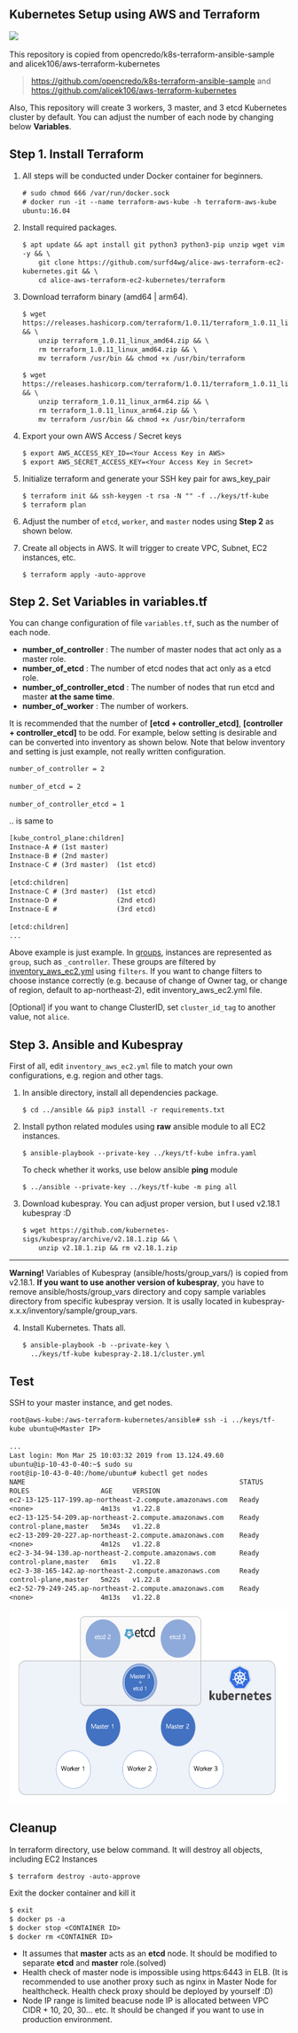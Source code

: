 ## Kubernetes Setup using AWS and Terraform

<img src="https://github.com/surfd4wg/alice-aws-terraform-ce2-kubernetes/blob/master/pictures/kube.png?raw=true">

This repository is copied from opencredo/k8s-terraform-ansible-sample and alicek106/aws-terraform-kubernetes

> https://github.com/opencredo/k8s-terraform-ansible-sample
and
> https://github.com/alicek106/aws-terraform-kubernetes

Also, This repository will create 3 workers, 3 master, and 3 etcd Kubernetes cluster by default. You can adjust the number of each node by changing below **Variables**. 



## Step 1. Install Terraform

1. All steps will be conducted under Docker container for beginners.

   ```
   # sudo chmod 666 /var/run/docker.sock
   # docker run -it --name terraform-aws-kube -h terraform-aws-kube ubuntu:16.04
   ```

2. Install required packages.

   ```
   $ apt update && apt install git python3 python3-pip unzip wget vim -y && \
       git clone https://github.com/surfd4wg/alice-aws-terraform-ec2-kubernetes.git && \
       cd alice-aws-terraform-ec2-kubernetes/terraform
   ```

3. Download terraform binary (amd64 | arm64).

   ```
   $ wget https://releases.hashicorp.com/terraform/1.0.11/terraform_1.0.11_linux_amd64.zip && \
       unzip terraform_1.0.11_linux_amd64.zip && \
       rm terraform_1.0.11_linux_amd64.zip && \
       mv terraform /usr/bin && chmod +x /usr/bin/terraform
   ```
   ```
   $ wget https://releases.hashicorp.com/terraform/1.0.11/terraform_1.0.11_linux_arm64.zip && \
       unzip terraform_1.0.11_linux_arm64.zip && \
       rm terraform_1.0.11_linux_arm64.zip && \
       mv terraform /usr/bin && chmod +x /usr/bin/terraform
   ```

4. Export your own AWS Access / Secret keys

   ```
   $ export AWS_ACCESS_KEY_ID=<Your Access Key in AWS>
   $ export AWS_SECRET_ACCESS_KEY=<Your Access Key in Secret>
   ```

5. Initialize terraform and generate your SSH key pair for aws_key_pair

   ```
   $ terraform init && ssh-keygen -t rsa -N "" -f ../keys/tf-kube
   $ terraform plan 
   ```

6. Adjust the number of ```etcd```, ```worker```, and ```master``` nodes using **Step 2** as shown below.
7. Create all objects in AWS. It will trigger to create VPC, Subnet, EC2 instances, etc.

   ```
   $ terraform apply -auto-approve
   ```



## Step 2. Set Variables in variables.tf 

You can change configuration of file ```variables.tf```, such as the number of each node.

- **number_of_controller** : The number of master nodes that act only as a master role. 
- **number_of_etcd** : The number of etcd nodes that act only as a etcd role. 
- **number_of_controller_etcd** : The number of nodes that run etcd and master **at the same time**.
- **number_of_worker** : The number of workers. 

It is recommended that the number of **[etcd + controller_etcd]**, **[controller + controller_etcd]** to be odd. For example, below setting is desirable and can be converted into inventory as shown below. Note that below inventory and setting is just example, not really written configuration.

```
number_of_controller = 2

number_of_etcd = 2

number_of_controller_etcd = 1
```

.. is same to

```
[kube_control_plane:children]
Instnace-A # (1st master)
Instnace-B # (2nd master)
Instnace-C # (3rd master)  (1st etcd)

[etcd:children]
Instnace-C # (3rd master)  (1st etcd)
Instnace-D #               (2nd etcd)
Instnace-E #               (3rd etcd)

[etcd:children]
...

```

Above example is just example. In [groups](./ansible/hosts/groups), instances are represented as `group`, such as `_controller`. These groups are filtered by [inventory_aws_ec2.yml](./ansible/hosts/inventory_aws_ec2.yml) using `filters`. If you want to change filters to choose instance correctly (e.g. because of change of Owner tag, or change of region, default to ap-northeast-2), edit inventory_aws_ec2.yml file.

[Optional] if you want to change ClusterID, set ```cluster_id_tag``` to another value, not ```alice```.

## Step 3. Ansible and Kubespray

First of all, edit `inventory_aws_ec2.yml` file to match your own configurations, e.g. region and other tags.

1. In ansible directory, install all dependencies package.

   ```
   $ cd ../ansible && pip3 install -r requirements.txt
   ```

2. Install python related modules using **raw** ansible module to all EC2 instances.

   ```
   $ ansible-playbook --private-key ../keys/tf-kube infra.yaml
   ```

   To check whether it works, use below ansible **ping** module

   ```
   $ ../ansible --private-key ../keys/tf-kube -m ping all
   ```

3. Download kubespray. You can adjust proper version, but I used v2.18.1 kubespray :D

   ```
   $ wget https://github.com/kubernetes-sigs/kubespray/archive/v2.18.1.zip && \
       unzip v2.18.1.zip && rm v2.18.1.zip
   ```
----
**Warning!** Variables of Kubespray (ansible/hosts/group_vars/) is copied from v2.18.1. **If you want to use another version of kubespray**, you have to remove ansible/hosts/group_vars directory and copy sample variables directory from specific kubespray version. It is usally located in kubespray-x.x.x/inventory/sample/group_vars.


4. Install Kubernetes. Thats all.

   ```
   $ ansible-playbook -b --private-key \
     ../keys/tf-kube kubespray-2.18.1/cluster.yml
   ```

## Test

SSH to your master instance, and get nodes.

```
root@aws-kube:/aws-terraform-kubernetes/ansible# ssh -i ../keys/tf-kube ubuntu@<Master IP>

...
Last login: Mon Mar 25 10:03:32 2019 from 13.124.49.60
ubuntu@ip-10-43-0-40:~$ sudo su
root@ip-10-43-0-40:/home/ubuntu# kubectl get nodes
NAME                                                      STATUS   ROLES                  AGE     VERSION
ec2-13-125-117-199.ap-northeast-2.compute.amazonaws.com   Ready    <none>                 4m13s   v1.22.8
ec2-13-125-54-209.ap-northeast-2.compute.amazonaws.com    Ready    control-plane,master   5m34s   v1.22.8
ec2-13-209-20-227.ap-northeast-2.compute.amazonaws.com    Ready    <none>                 4m12s   v1.22.8
ec2-3-34-94-130.ap-northeast-2.compute.amazonaws.com      Ready    control-plane,master   6m1s    v1.22.8
ec2-3-38-165-142.ap-northeast-2.compute.amazonaws.com     Ready    control-plane,master   5m22s   v1.22.8
ec2-52-79-249-245.ap-northeast-2.compute.amazonaws.com    Ready    <none>                 4m13s   v1.22.8
```

<p align="center"><img src="https://github.com/alicek106/aws-terraform-kubernetes/blob/master/pictures/kube2.png?raw=true" width="570" height="350"></p>

## Cleanup

In terraform directory, use below command. It will destroy all objects, including EC2 Instances

```
$ terraform destroy -auto-approve
```

Exit the docker container and kill it
```
$ exit
$ docker ps -a
$ docker stop <CONTAINER ID>
$ docker rm <CONTAINER ID>
```

- It assumes that **master** acts as an **etcd** node. It should be modified to separate **etcd** and **master** role.(solved)
- Health check of master node is impossible using https:6443 in ELB. (It is recommended to use another proxy such as nginx in Master Node for healthcheck. Health check proxy should be deployed by yourself :D)
- Node IP range is limited beacuse node IP is allocated between VPC CIDR + 10, 20, 30... etc.  It should be changed if you want to use in production environment.
